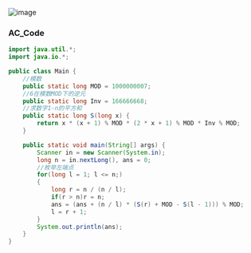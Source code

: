 ![image](https://github.com/slivermaker/ClassicAlgorithm/assets/86837593/f0ee5f1d-d60c-40e6-a682-b22cb0f6070b)

### AC\_Code

```java
import java.util.*;
import java.io.*;

public class Main {
    //模数
    public static long MOD = 1000000007;
    //6在模数MOD下的逆元
    public static long Inv = 166666668;
    //求数字1-n的平方和
    public static long S(long x) {
        return x * (x + 1) % MOD * (2 * x + 1) % MOD * Inv % MOD;
    }

    public static void main(String[] args) {
        Scanner in = new Scanner(System.in);
        long n = in.nextLong(), ans = 0;
        //枚举左端点
        for(long l = 1; l <= n;)
        {
            long r = n / (n / l);
            if(r > n)r = n;
            ans = (ans + (n / l) * (S(r) + MOD - S(l - 1))) % MOD;
            l = r + 1;
        }
        System.out.println(ans);
    }
}
```
